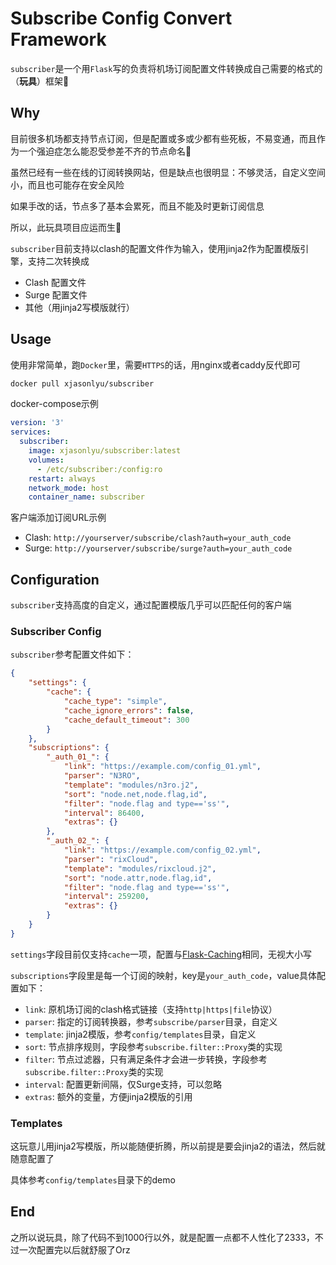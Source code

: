 # Subscribe Config Convert Framework

`subscriber`是一个用`Flask`写的负责将机场订阅配置文件转换成自己需要的格式的（**玩具**）框架🤪

## Why

目前很多机场都支持节点订阅，但是配置或多或少都有些死板，不易变通，而且作为一个强迫症怎么能忍受参差不齐的节点命名🌚

虽然已经有一些在线的订阅转换网站，但是缺点也很明显：不够灵活，自定义空间小，而且也可能存在安全风险

如果手改的话，节点多了基本会累死，而且不能及时更新订阅信息

所以，此玩具项目应运而生🙈

`subscriber`目前支持以clash的配置文件作为输入，使用jinja2作为配置模版引擎，支持二次转换成

- Clash 配置文件
- Surge 配置文件
- 其他（用jinja2写模版就行）

## Usage

使用非常简单，跑`Docker`里，需要`HTTPS`的话，用nginx或者caddy反代即可

```sh
docker pull xjasonlyu/subscriber
```

docker-compose示例

```yaml
version: '3'
services:
  subscriber:
    image: xjasonlyu/subscriber:latest
    volumes:
      - /etc/subscriber:/config:ro
    restart: always
    network_mode: host
    container_name: subscriber
```

客户端添加订阅URL示例

- Clash: `http://yourserver/subscribe/clash?auth=your_auth_code`
- Surge: `http://yourserver/subscribe/surge?auth=your_auth_code`

## Configuration

`subscriber`支持高度的自定义，通过配置模版几乎可以匹配任何的客户端

### Subscriber Config

`subscriber`参考配置文件如下：

```json
{
    "settings": {
        "cache": {
            "cache_type": "simple",
            "cache_ignore_errors": false,
            "cache_default_timeout": 300
        }
    },
    "subscriptions": {
        "_auth_01_": {
            "link": "https://example.com/config_01.yml",
            "parser": "N3RO",
            "template": "modules/n3ro.j2",
            "sort": "node.net,node.flag,id",
            "filter": "node.flag and type=='ss'",
            "interval": 86400,
            "extras": {}
        },
        "_auth_02_": {
            "link": "https://example.com/config_02.yml",
            "parser": "rixCloud",
            "template": "modules/rixcloud.j2",
            "sort": "node.attr,node.flag,id",
            "filter": "node.flag and type=='ss'",
            "interval": 259200,
            "extras": {}
        }
    }
}
```

`settings`字段目前仅支持`cache`一项，配置与[Flask-Caching](https://flask-caching.readthedocs.io/en/latest/#configuring-flask-caching)相同，无视大小写

`subscriptions`字段里是每一个订阅的映射，key是`your_auth_code`，value具体配置如下：

- `link`: 原机场订阅的clash格式链接（支持`http|https|file`协议）
- `parser`: 指定的订阅转换器，参考`subscribe/parser`目录，自定义
- `template`: jinja2模版，参考`config/templates`目录，自定义
- `sort`: 节点排序规则，字段参考`subscribe.filter::Proxy`类的实现
- `filter`: 节点过滤器，只有满足条件才会进一步转换，字段参考`subscribe.filter::Proxy`类的实现
- `interval`: 配置更新间隔，仅Surge支持，可以忽略
- `extras`: 额外的变量，方便jinja2模版的引用

### Templates

这玩意儿用jinja2写模版，所以能随便折腾，所以前提是要会jinja2的语法，然后就随意配置了

具体参考`config/templates`目录下的demo

## End

之所以说玩具，除了代码不到1000行以外，就是配置一点都不人性化了2333，不过一次配置完以后就舒服了Orz
